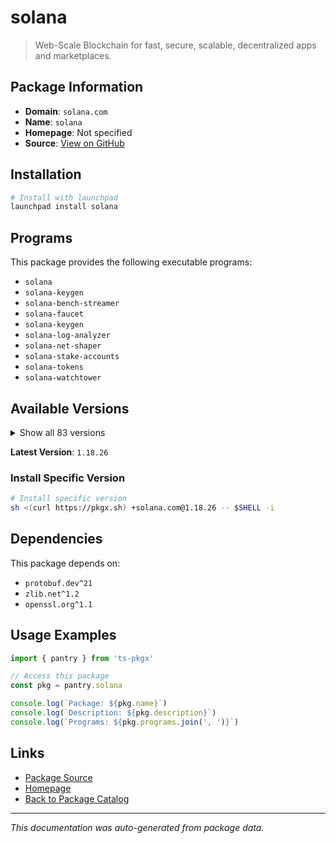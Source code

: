 # solana

> Web-Scale Blockchain for fast, secure, scalable, decentralized apps and marketplaces.

## Package Information

- **Domain**: `solana.com`
- **Name**: `solana`
- **Homepage**: Not specified
- **Source**: [View on GitHub](https://github.com/pkgxdev/pantry/tree/main/projects/solana.com/package.yml)

## Installation

```bash
# Install with launchpad
launchpad install solana
```

## Programs

This package provides the following executable programs:

- `solana`
- `solana-keygen`
- `solana-bench-streamer`
- `solana-faucet`
- `solana-keygen`
- `solana-log-analyzer`
- `solana-net-shaper`
- `solana-stake-accounts`
- `solana-tokens`
- `solana-watchtower`

## Available Versions

<details>
<summary>Show all 83 versions</summary>

- `1.18.26`, `1.18.25`, `1.18.23`, `1.18.22`, `1.18.21`
- `1.18.20`, `1.18.18`, `1.18.15`, `1.18.14`, `1.18.13`
- `1.18.12`, `1.18.11`, `1.18.9`, `1.18.8`, `1.18.6`
- `1.18.4`, `1.18.2`, `1.18.1`, `1.17.34`, `1.17.33`
- `1.17.31`, `1.17.28`, `1.17.27`, `1.17.25`, `1.17.22`
- `1.17.20`, `1.17.17`, `1.17.16`, `1.17.15`, `1.17.14`
- `1.17.13`, `1.17.12`, `1.17.11`, `1.17.10`, `1.17.9`
- `1.17.8`, `1.17.7`, `1.17.6`, `1.17.5`, `1.17.4`
- `1.17.3`, `1.17.2`, `1.17.1`, `1.17.0`, `1.16.27`
- `1.16.25`, `1.16.24`, `1.16.23`, `1.16.22`, `1.16.21`
- `1.16.19`, `1.16.18`, `1.16.17`, `1.16.16`, `1.16.15`
- `1.16.14`, `1.16.13`, `1.16.12`, `1.16.11`, `1.16.10`
- `1.16.9`, `1.16.8`, `1.16.7`, `1.16.6`, `1.16.5`
- `1.16.4`, `1.16.3`, `1.16.2`, `1.16.1`, `1.16.0`
- `1.15.2`, `1.14.29`, `1.14.28`, `1.14.27`, `1.14.26`
- `1.14.25`, `1.14.24`, `1.14.23`, `1.14.22`, `1.14.21`
- `1.14.20`, `1.14.19`, `1.14.18`

</details>

**Latest Version**: `1.18.26`

### Install Specific Version

```bash
# Install specific version
sh <(curl https://pkgx.sh) +solana.com@1.18.26 -- $SHELL -i
```

## Dependencies

This package depends on:

- `protobuf.dev^21`
- `zlib.net^1.2`
- `openssl.org^1.1`

## Usage Examples

```typescript
import { pantry } from 'ts-pkgx'

// Access this package
const pkg = pantry.solana

console.log(`Package: ${pkg.name}`)
console.log(`Description: ${pkg.description}`)
console.log(`Programs: ${pkg.programs.join(', ')}`)
```

## Links

- [Package Source](https://github.com/pkgxdev/pantry/tree/main/projects/solana.com/package.yml)
- [Homepage](#)
- [Back to Package Catalog](../package-catalog.md)

---

*This documentation was auto-generated from package data.*
